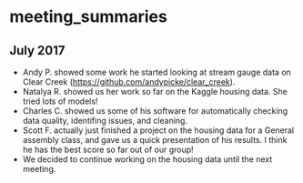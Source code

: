 # meeting_summaries

## July 2017
- Andy P. showed some work he started looking at stream gauge data on Clear Creek (<https://github.com/andypicke/clear_creek>).
- Natalya R. showed us her work so far on the Kaggle housing data. She tried lots of models!
- Charles C. showed us some of his software for automatically checking data quality, identifing issues, and cleaning.
- Scott F. actually just finished a project on the housing data for a General assembly class, and gave us a quick presentation of his results. I think he has the best score so far out of our group!
- We decided to continue working on the housing data until the next meeting.
